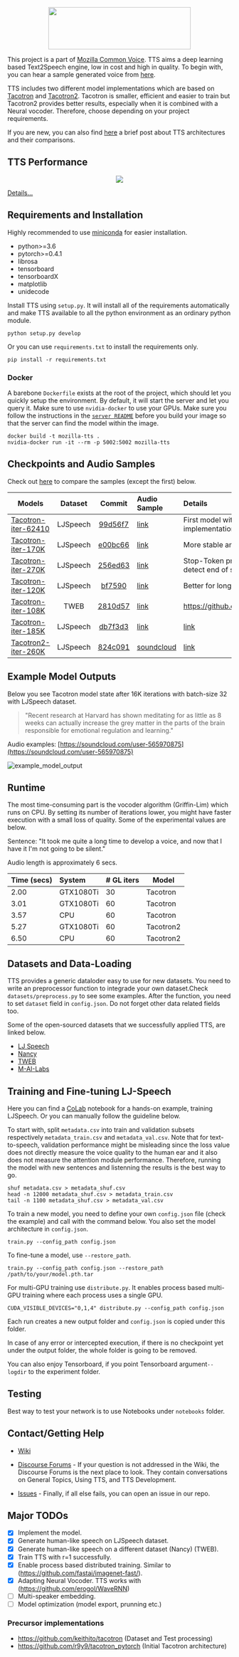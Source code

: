 <p align="center"><img src="https://user-images.githubusercontent.com/1402048/52643646-c2102980-2edd-11e9-8c37-b72f3c89a640.png" data-canonical-src="![TTS banner](https://user-images.githubusercontent.com/1402048/52643646-c2102980-2edd-11e9-8c37-b72f3c89a640.png =250x250)
" width="320" height="95" /></p>

This project is a part of [Mozilla Common Voice](https://voice.mozilla.org/en). TTS aims a deep learning based Text2Speech engine, low in cost and high in quality. To begin with, you can hear a sample generated voice from [here](https://soundcloud.com/user-565970875/commonvoice-loc-sens-attn).

TTS includes two different model implementations which are based on [Tacotron](https://arxiv.org/abs/1703.10135) and [Tacotron2](https://arxiv.org/abs/1712.05884). Tacotron is smaller, efficient and easier to train but Tacotron2 provides better results, especially when it is combined with a Neural vocoder. Therefore, choose depending on your project requirements.

If you are new, you can also find [here](http://www.erogol.com/text-speech-deep-learning-architectures/) a brief post about TTS architectures and their comparisons.

## TTS Performance 
<p align="center"><img src="https://user-images.githubusercontent.com/1402048/56998082-36d43500-6baa-11e9-8ca3-6c91d3a747bf.png"/></p>

[Details...](https://github.com/mozilla/TTS/issues/186)

## Requirements and Installation
Highly recommended to use [miniconda](https://conda.io/miniconda.html) for easier installation.
  * python>=3.6
  * pytorch>=0.4.1
  * librosa
  * tensorboard
  * tensorboardX
  * matplotlib
  * unidecode

Install TTS using ```setup.py```. It will install all of the requirements automatically and make TTS available to all the python environment as an ordinary python module.

```python setup.py develop```

Or you can use ```requirements.txt``` to install the requirements only.

```pip install -r requirements.txt```

### Docker
A barebone `Dockerfile` exists at the root of the project, which should let you quickly setup the environment. By default, it will start the server and let you query it. Make sure to use `nvidia-docker` to use your GPUs. Make sure you follow the instructions in the [`server README`](server/README.md) before you build your image so that the server can find the model within the image.

```
docker build -t mozilla-tts .
nvidia-docker run -it --rm -p 5002:5002 mozilla-tts
```

## Checkpoints and Audio Samples
Check out [here](https://mycroft.ai/blog/available-voices/#the-human-voice-is-the-most-perfect-instrument-of-all-arvo-part) to compare the samples (except the first) below.

| Models        |Dataset | Commit            | Audio Sample  | Details |
| ------------- |:------:|:-----------------:|:--------------|:--------|
| [Tacotron-iter-62410](https://drive.google.com/open?id=1pjJNzENL3ZNps9n7k_ktGbpEl6YPIkcZ)|LJSpeech| [99d56f7](https://github.com/mozilla/TTS/tree/99d56f7e93ccd7567beb0af8fcbd4d24c48e59e9)           | [link](https://soundcloud.com/user-565970875/99d56f7-iter62410 )|First model with plain Tacotron implementation.|
| [Tacotron-iter-170K](https://drive.google.com/open?id=16L6JbPXj6MSlNUxEStNn28GiSzi4fu1j) |LJSpeech| [e00bc66](https://github.com/mozilla/TTS/tree/e00bc66) |[link](https://soundcloud.com/user-565970875/april-13-2018-07-06pm-e00bc66-iter170k)|More stable and longer trained model.|
| [Tacotron-iter-270K](https://drive.google.com/drive/folders/1Q6BKeEkZyxSGsocK2p_mqgzLwlNvbHFJ?usp=sharing)|LJSpeech|[256ed63](https://github.com/mozilla/TTS/tree/256ed63)|[link](https://soundcloud.com/user-565970875/sets/samples-1650226)|Stop-Token prediction is added, to detect end of speech.|
| [Tacotron-iter-120K](https://drive.google.com/open?id=1A5Hr6aSvfGgIiE20mBkpzyn3vvbR2APj) |LJSpeech| [bf7590](https://github.com/mozilla/TTS/tree/bf7590) | [link](https://soundcloud.com/user-565970875/sets/september-26-2018-bf7590) | Better for longer sentences |
|[Tacotron-iter-108K](https://drive.google.com/open?id=1cAjRy6jB_3iwRSzkLhD6LutCTOQV28yV)| TWEB | [2810d57](https://github.com/mozilla/TTS/tree/2810d57) | [link](https://soundcloud.com/user-565970875/tweb-example-108k-iters-2810d57) | https://github.com/mozilla/TTS/issues/22 | 
|[Tacotron-iter-185K](https://drive.google.com/open?id=1GU8WGix98WrR3ayjoiirmmbLUZzwg4n0) | LJSpeech | [db7f3d3](https://github.com/mozilla/TTS/tree/db7f3d3) | [link](https://soundcloud.com/user-565970875/sets/ljspeech-model-185k-iters-commit-db7f3d3) | [link](https://github.com/mozilla/TTS/issues/108) |
|[Tacotron2-iter-260K](https://drive.google.com/open?id=1FJRjGDAqWIyZRX4CsppaIPEW8UWXCWzF)|LJSpeech|[824c091](https://github.com/mozilla/TTS/tree/824c091)|[soundcloud](https://soundcloud.com/user-565970875/ljspeech-logistic-wavernn)|[link](https://github.com/mozilla/TTS/issues/153)|

## Example Model Outputs
Below you see Tacotron model state after 16K iterations with batch-size 32 with LJSpeech dataset.

> "Recent research at Harvard has shown meditating for as little as 8 weeks can actually increase the grey matter in the parts of the brain responsible for emotional regulation and learning."

Audio examples: [https://soundcloud.com/user-565970875](https://soundcloud.com/user-565970875)

![example_model_output](images/example_model_output.png?raw=true)

## Runtime
The most time-consuming part is the vocoder algorithm (Griffin-Lim) which runs on CPU. By setting its number of iterations lower, you might have faster execution with a small loss of quality. Some of the experimental values are below.

Sentence: "It took me quite a long time to develop a voice, and now that I have it I'm not going to be silent."

Audio length is approximately 6 secs.

| Time (secs) | System | # GL iters | Model
| ---- |:-------|:-----------| ---- |
|2.00|GTX1080Ti|30|Tacotron|
|3.01|GTX1080Ti|60|Tacotron|
|3.57|CPU|60|Tacotron|
|5.27|GTX1080Ti|60|Tacotron2|
|6.50|CPU|60|Tacotron2|


## Datasets and Data-Loading
TTS provides a generic dataloder easy to use for new datasets. You need to write an preprocessor function to integrade your own dataset.Check ```datasets/preprocess.py``` to see some examples. After the function, you need to set ```dataset``` field in ```config.json```. Do not forget other data related fields too.  

Some of the open-sourced datasets that we successfully applied TTS, are linked below.

- [LJ Speech](https://keithito.com/LJ-Speech-Dataset/)
- [Nancy](http://www.cstr.ed.ac.uk/projects/blizzard/2011/lessac_blizzard2011/)
- [TWEB](https://www.kaggle.com/bryanpark/the-world-english-bible-speech-dataset)
- [M-AI-Labs](http://www.caito.de/2019/01/the-m-ailabs-speech-dataset/)

## Training and Fine-tuning LJ-Speech
Here you can find a [CoLab](https://gist.github.com/erogol/97516ad65b44dbddb8cd694953187c5b) notebook for a hands-on example, training LJSpeech. Or you can manually follow the guideline below. 

To start with, split ```metadata.csv``` into train and validation subsets respectively ```metadata_train.csv``` and ```metadata_val.csv```. Note that for text-to-speech, validation performance might be misleading since the loss value does not directly measure the voice quality to the human ear and it also does not measure the attention module performance. Therefore, running the model with new sentences and listenning the results is the best way to go. 

```
shuf metadata.csv > metadata_shuf.csv
head -n 12000 metadata_shuf.csv > metadata_train.csv
tail -n 1100 metadata_shuf.csv > metadata_val.csv
```

To train a new model, you need to define your own ```config.json``` file (check the example) and call with the command below. You also set the model architecture in  ```config.json```.

```train.py --config_path config.json```

To fine-tune a model, use ```--restore_path```.

```train.py --config_path config.json --restore_path /path/to/your/model.pth.tar```

For multi-GPU training use ```distribute.py```. It enables process based multi-GPU training where each process uses a single GPU.

```CUDA_VISIBLE_DEVICES="0,1,4" distribute.py --config_path config.json```

Each run creates a new output folder and ```config.json``` is copied under this folder.

In case of any error or intercepted execution, if there is no checkpoint yet under the output folder, the whole folder is going to be removed.

You can also enjoy Tensorboard,  if you point Tensorboard argument```--logdir``` to the experiment folder.

## Testing
Best way to test your network is to use Notebooks under ```notebooks``` folder.

## Contact/Getting Help
- [Wiki](https://github.com/mozilla/TTS/wiki)

- [Discourse Forums](https://discourse.mozilla.org/c/tts) - If your question is not addressed in the Wiki, the Discourse Forums is the next place to look. They contain conversations on General Topics, Using TTS, and TTS Development.

- [Issues](https://github.com/mozilla/TTS/issues) - Finally, if all else fails, you can open an issue in our repo.

<!--## What is new with TTS
If you train TTS with LJSpeech dataset, you start to hear reasonable results after 12.5K iterations with batch size 32. This is the fastest training with character-based methods up to our knowledge. Out implementation is also quite robust against long sentences.
- Location sensitive attention ([ref](https://arxiv.org/pdf/1506.07503.pdf)). Attention is a vital part of text2speech models. Therefore, it is important to use an attention mechanism that suits the diagonal nature of the problem where the output strictly aligns with the text monotonically. Location sensitive attention performs better by looking into the previous alignment vectors and learns diagonal attention more easily. Yet, I believe there is a good space for research at this front to find a better solution.
- Attention smoothing with sigmoid ([ref](https://arxiv.org/pdf/1506.07503.pdf)). Attention weights are computed by normalized sigmoid values instead of softmax for sharper values. That enables the model to pick multiple highly scored inputs for alignments while reducing the noise.
- Weight decay ([ref](http://www.fast.ai/2018/07/02/adam-weight-decay/)). After a certain point of the training, you might observe the model over-fitting. That is, the model is able to pronounce words probably better but the quality of the speech quality gets lower and sometimes attention alignment gets disoriented.
- Stop token prediction with an additional module. The original Tacotron model does not propose a stop token to stop the decoding process. Therefore, you need to use heuristic measures to stop the decoder. Here, we prefer to use additional layers at the end to decide when to stop.
- Applying sigmoid to the model outputs. Since the output values are expected to be in the range [0, 1], we apply sigmoid to make things easier to approximate the expected output distribution.
- Phoneme based training is enabled for easier learning and robust pronunciation. It also makes easier to adapt TTS to the most languages without worrying about language specific characters.
- Configurable attention windowing at inference-time for robust alignment. It enforces network to only consider a certain window of encoder steps per iteration.
- Detailed Tensorboard stats for activation, weight and gradient values per layer. It is useful to detect defects and compare networks.
- Constant history window. Instead of using only the last frame of predictions, define a constant history queue. It enables training with gradually decreasing prediction frame (r=5 -> r=1) by only changing the last layer. For instance, you can train the model with r=5 and then fine-tune it with r=1 without any performance loss. It also solves well-known PreNet problem [#50](https://github.com/mozilla/TTS/issues/50). 
- Initialization of hidden decoder states with Embedding layers instead of zero initialization. 
One common question is to ask why we don't use Tacotron2 architecture. According to our ablation experiments, nothing, except Location Sensitive Attention, improves the performance, given the increase in the model size.
Please feel free to offer new changes and pull things off. We are happy to discuss and make things better.
-->

## Major TODOs
- [x] Implement the model.
- [x] Generate human-like speech on LJSpeech dataset.
- [x] Generate human-like speech on a different dataset (Nancy) (TWEB).
- [x] Train TTS with r=1 successfully.
- [x] Enable process based distributed training. Similar to (https://github.com/fastai/imagenet-fast/).
- [x] Adapting Neural Vocoder. TTS works with (https://github.com/erogol/WaveRNN)
- [ ] Multi-speaker embedding.
- [ ] Model optimization (model export, prunning etc.)

<!--## References
- [Efficient Neural Audio Synthesis](https://arxiv.org/pdf/1802.08435.pdf)
- [Attention-Based models for speech recognition](https://arxiv.org/pdf/1506.07503.pdf)
- [Generating Sequences With Recurrent Neural Networks](https://arxiv.org/pdf/1308.0850.pdf)
- [Char2Wav: End-to-End Speech Synthesis](https://openreview.net/pdf?id=B1VWyySKx)
- [VoiceLoop: Voice Fitting and Synthesis via a Phonological Loop](https://arxiv.org/pdf/1707.06588.pdf)
- [WaveRNN](https://arxiv.org/pdf/1802.08435.pdf)
- [Faster WaveNet](https://arxiv.org/abs/1611.09482)
- [Parallel WaveNet](https://arxiv.org/abs/1711.10433)
-->

### Precursor implementations
- https://github.com/keithito/tacotron (Dataset and Test processing)
- https://github.com/r9y9/tacotron_pytorch (Initial Tacotron architecture)
